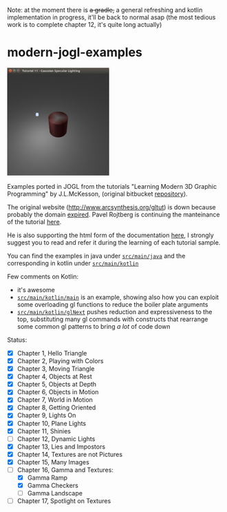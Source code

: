 Note: at the moment there is ~~a gradle,~~ a general refreshing and kotlin implementation in progress, it'll be back to normal asap (the most tedious work is to complete chapter 12, it's quite long actually)

modern-jogl-examples
====================

<img src="./src/main/resources/screenshots/jogl.png" height="250px"> 

Examples ported in JOGL from the tutorials "Learning Modern 3D Graphic Programming" by J.L.McKesson, (original bitbucket [repository](https://bitbucket.org/alfonse/gltut/overview)).

The original website (http://www.arcsynthesis.org/gltut) is down because probably the domain [expired](https://bitbucket.org/alfonse/gltut/issues/127/arcsynthesisorg-web-site). Pavel Rojtberg is continuing the manteinance of the tutorial [here](https://github.com/paroj/gltut). 

He is also supporting the html form of the documentation [here](https://paroj.github.io/gltut/), I strongly suggest you to read and refer it during the learning of each tutorial sample.

You can find the examples in java under [`src/main/java`](https://github.com/java-opengl-labs/modern-jogl-examples/tree/master/src/main/java/main) and the corresponding in kotlin under [`src/main/kotlin`](https://github.com/java-opengl-labs/modern-jogl-examples/tree/master/src/main/kotlin/main)

Few comments on Kotlin: 

- it's awesome
- [`src/main/kotlin/main`](https://github.com/java-opengl-labs/modern-jogl-examples/tree/master/src/main/kotlin/main) is an example, showing also how you can exploit some overloading gl functions to reduce the boiler plate arguments
- [`src/main/kotlin/glNext`](https://github.com/java-opengl-labs/modern-jogl-examples/tree/master/src/main/kotlin/glNext) pushes reduction and expressiveness to the top, substituting many gl commands with constructs that rearrange some common gl patterns to bring *a lot* of code down

Status:

- [x] Chapter 1, Hello Triangle
- [x] Chapter 2, Playing with Colors
- [x] Chapter 3, Moving Triangle
- [x] Chapter 4, Objects at Rest
- [x] Chapter 5, Objects at Depth
- [x] Chapter 6, Objects in Motion
- [x] Chapter 7, World in Motion
- [x] Chapter 8, Getting Oriented
- [x] Chapter 9, Lights On
- [x] Chapter 10, Plane Lights
- [x] Chapter 11, Shinies
- [ ] Chapter 12, Dynamic Lights
- [x] Chapter 13, Lies and Impostors
- [x] Chapter 14, Textures are not Pictures
- [x] Chapter 15, Many Images
- [ ] Chapter 16, Gamma and Textures:
    - [x] Gamma Ramp
    - [x] Gamma Checkers
    - [ ] Gamma Landscape
- [ ] Chapter 17, Spotlight on Textures
